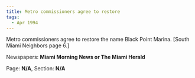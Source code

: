 ```yaml
---  
title: Metro commissioners agree to restore  
tags:  
  - Apr 1994  
---  
```

  
Metro commissioners agree to restore the name Black Point Marina. [South Miami Neighbors page 6.]  
  
Newspapers: **Miami Morning News or The Miami Herald**  
  
Page: **N/A**, Section: **N/A** 
